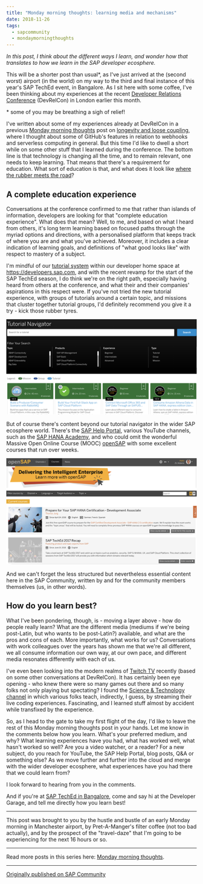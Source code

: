```yaml
---
title: "Monday morning thoughts: learning media and mechanisms"
date: 2018-11-26
tags:
  - sapcommunity
  - mondaymorningthoughts
---
```

*In this post, I think about the different ways I learn, and wonder how
that translates to how we learn in the SAP developer ecosphere.*

This will be a shorter post than usual\*, as I've just arrived at the
(second worst) airport (in the world) on my way to the third and final
instance of this year's SAP TechEd event, in Bangalore. As I sit here
with some coffee, I've been thinking about my experiences at the recent
[Developer Relations
Conference](https://london-2018.devrel.net) (DevRelCon) in London
earlier this month.

\* some of you may be breathing a sigh of relief!

I've written about some of my experiences already at DevRelCon in a
previous [Monday morning
thoughts](/tags/mondaymorningthoughts/) post on
[longevity and loose
coupling](/blog/posts/2018/11/12/monday-morning-thoughts:-longevity-and-loose-coupling/),
where I thought about some of GitHub's features in relation to webhooks
and serverless computing in general. But this time I'd like to dwell a
short while on some other stuff that I learned during the conference.
The bottom line is that technology is changing all the time, and to
remain relevant, one needs to keep learning. That means that there's a
requirement for education. What sort of education is that, and what does
it look like [where the rubber meets the
road](https://en.wiktionary.org/wiki/the_rubber_meets_the_road)?

## A complete education experience

Conversations at the conference confirmed to me that rather than islands
of information, developers are looking for that "complete education
experience". What does that mean? Well, to me, and based on what I
heard from others, it's long term learning based on focused paths
through the myriad options and directions, with a personalised platform
that keeps track of where you are and what you've achieved. Moreover,
it includes a clear indication of learning goals, and definitions of
"what good looks like" with respect to mastery of a subject.

I'm mindful of our [tutorial
system](https://developers.sap.com/tutorial-navigator.html) within our
developer home space at <https://developers.sap.com>, and with the
recent revamp for the start of the SAP TechEd season, I do think we're
on the right path, especially having heard from others at the
conference, and what their and their companies' aspirations in this
respect were. If you've not tried the new tutorial experience, with
groups of tutorials around a certain topic, and missions that cluster
together tutorial groups, I'd definitely recommend you give it a try -
kick those rubber tyres.

![](/images/2018/11/Screen-Shot-2018-11-26-at-06.15.15.png)

But of course there's content beyond our tutorial navigator in the
wider SAP ecosphere world. There's the [SAP Help
Portal](https://help.sap.com/viewer/), various YouTube channels, such as
the [SAP HANA Academy](https://www.youtube.com/user/saphanaacademy), and
who could omit the wonderful Massive Open Online Course (MOOC)
[openSAP](https://open.sap.com) with some excellent courses that run
over weeks.

![](/images/2018/11/Screen-Shot-2018-11-26-at-06.16.34.png)

And we can't forget the less structured but nevertheless essential
content here in the SAP Community, written by and for the community
members themselves (us, in other words).

## How do you learn best?

What I've been pondering, though, is - moving a layer above - how do
people really learn? What are the different media (mediums if we're
being post-Latin, but who wants to be post-Latin?) available, and what
are the pros and cons of each. More importantly, what works for us?
Conversations with work colleagues over the years has shown me that
we're all different, we all consume information our own way, at our own
pace, and different media resonates differently with each of us.

I've even been looking into the modern realms of [Twitch
TV](https://www.twitch.tv/) recently (based on some other conversations
at DevRelCon). It has certainly been eye opening - who knew there were
so many games out there and so many folks not only playing but
spectating? I found the [Science & Technology
channel](https://www.twitch.tv/directory/game/Science%20%26%20Technology) in
which various folks teach, indirectly, I guess, by streaming their live
coding experiences. Fascinating, and I learned stuff almost by accident
while transfixed by the experience.

So, as I head to the gate to take my first flight of the day, I'd like
to leave the rest of this Monday morning thoughts post in your hands.
Let me know in the comments below how you learn. What's your preferred
medium, and why? What learning experiences have you had, what has worked
well, what hasn't worked so well? Are you a video watcher, or a reader?
For a new subject, do you reach for YouTube, the SAP Help Portal, blog
posts, Q&A or something else? As we move further and further into the
cloud and merge with the wider developer ecosphere, what experiences
have you had there that we could learn from?

I look forward to hearing from you in the comments.

And if you're at [SAP TechEd in
Bangalore](https://events.sap.com/teched-2018-india/en/home), come and
say hi at the Developer Garage, and tell me directly how you learn
best!

---

This post was brought to you by the hustle and bustle of an early Monday
morning in Manchester airport, by Pret-A-Manger's filter coffee (not
too bad actually), and by the prospect of the "travel-daze" that I'm
going to be experiencing for the next 16 hours or so.

---

Read more posts in this series here: [Monday morning
thoughts](/tags/mondaymorningthoughts/).

---

[Originally published on SAP Community](https://community.sap.com/t5/welcome-corner-blog-posts/monday-morning-thoughts-learning-media-and-mechanisms/ba-p/13378616)

